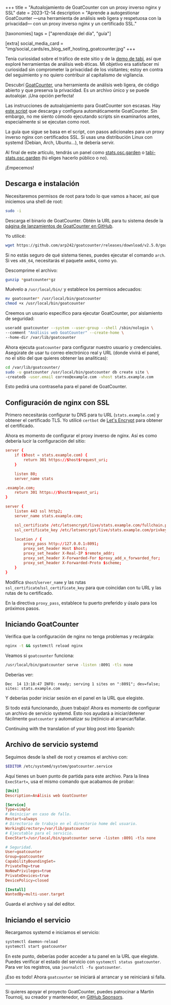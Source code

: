 +++
title = "Autoalojamiento de GoatCounter con un proxy inverso nginx y SSL"
date = 2023-12-14
description = "Aprende a autogestionar GoatCounter —una herramienta de análisis web ligera y respetuosa con la privacidad— con un proxy inverso nginx y un certificado SSL."

[taxonomies]
tags = ["aprendizaje del día", "guía"]

[extra]
social_media_card = "img/social_cards/es_blog_self_hosting_goatcounter.jpg"
+++

Tenía curiosidad sobre el tráfico de este sitio y de la [demo de tabi](https://welpo.github.io/tabi/), así que exploré herramientas de análisis web éticas. Mi objetivo era satisfacer mi curiosidad sin comprometer la privacidad de los visitantes; estoy en contra del seguimiento y no quiero contribuir al capitalismo de vigilancia.

Descubrí [GoatCounter](https://www.goatcounter.com/), una herramienta de análisis web ligera, de código abierto y que preserva la privacidad. Es un archivo único y se puede autoalojar. ¡Una opción perfecta!

Las instrucciones de autoalojamiento para GoatCounter son escasas. Hay [este script](https://actually.fyi/posts/goatcounter-vps/) que descarga y configura automáticamente GoatCounter. Sin embargo, no me siento cómodo ejecutando scripts sin examinarlos antes, especialmente si se ejecutan como root.

La guía que sigue se basa en el script, con pasos adicionales para un proxy inverso nginx con certificados SSL. Si usas una distribución Linux con systemd (Debian, Arch, Ubuntu…), te debería servir.

Al final de este artículo, tendrás un panel como [stats.osc.garden](https://stats.osc.garden/) o [tabi-stats.osc.garden](https://tabi-stats.osc.garden/) (tú eliges hacerlo público o no).

¡Empecemos!

## Descarga e instalación

Necesitaremos permisos de root para todo lo que vamos a hacer, así que iniciemos una shell de root:

```bash
sudo -i
```

Descarga el binario de GoatCounter. Obtén la URL para tu sistema desde la [página de lanzamientos de GoatCounter en GitHub](https://github.com/arp242/goatcounter/releases).

Yo utilicé:

```bash
wget https://github.com/arp242/goatcounter/releases/download/v2.5.0/goatcounter-v2.5.0-linux-amd64.gz
```

Si no estás seguro de qué sistema tienes, puedes ejecutar el comando `arch`. Si ves `x86_64`, necesitarás el paquete `amd64`, como yo.

Descomprime el archivo:

```bash
gunzip *goatcounter*gz
```

Muévelo a `/usr/local/bin/` y establece los permisos adecuados:

```bash
mv goatcounter* /usr/local/bin/goatcounter
chmod +x /usr/local/bin/goatcounter
```

Creemos un usuario específico para ejecutar GoatCounter, por aislamiento de seguridad:

```bash
useradd goatcounter --system --user-group --shell /sbin/nologin \
--comment "Análisis web GoatCounter" --create-home \
--home-dir /var/lib/goatcounter
```

Ahora ejecuta `goatcounter` para configurar nuestro usuario y credenciales. Asegúrate de usar tu correo electrónico real y URL (donde vivirá el panel, no el sitio del que quieres obtener las analíticas):

```bash
cd /var/lib/goatcounter/
sudo -u goatcounter /usr/local/bin/goatcounter db create site \
-createdb -user.email correo@example.com -vhost stats.example.com
```

Esto pedirá una contraseña para el panel de GoatCounter.

## Configuración de nginx con SSL

Primero necesitarás configurar tu DNS para tu URL (`stats.example.com`) y obtener el certificado TLS. Yo utilicé `certbot` de [Let's Encrypt](https://letsencrypt.org/) para obtener el certificado.

Ahora es momento de configurar el proxy inverso de nginx. Así es como debería lucir la configuración del sitio:

```conf
server {
    if ($host = stats.example.com) {
        return 301 https://$host$request_uri;
    }

    listen 80;
    server_name stats

.example.com;
    return 301 https://$host$request_uri;
}

server {
    listen 443 ssl http2;
    server_name stats.example.com;

    ssl_certificate /etc/letsencrypt/live/stats.example.com/fullchain.pem;
    ssl_certificate_key /etc/letsencrypt/live/stats.example.com/privkey.pem;

    location / {
        proxy_pass http://127.0.0.1:8091;
        proxy_set_header Host $host;
        proxy_set_header X-Real-IP $remote_addr;
        proxy_set_header X-Forwarded-For $proxy_add_x_forwarded_for;
        proxy_set_header X-Forwarded-Proto $scheme;
    }
}
```

Modifica `$host`/`server_name` y las rutas `ssl_certificate`/`ssl_certificate_key` para que coincidan con tu URL y las rutas de tu certificado.

En la directiva `proxy_pass`, establece tu puerto preferido y úsalo para los próximos pasos.

## Iniciando GoatCounter

Verifica que la configuración de nginx no tenga problemas y recárgala:

```bash
nginx -t && systemctl reload nginx
```

Veamos si `goatcounter` funciona:

```bash
/usr/local/bin/goatcounter serve -listen :8091 -tls none
```

Deberías ver:

```text
Dec  14 13:18:47 INFO: ready; serving 1 sites on ":8091"; dev=false; sites: stats.example.com
```

Y deberías poder iniciar sesión en el panel en la URL que elegiste.

Si todo está funcionando, ¡buen trabajo! Ahora es momento de configurar un archivo de servicio systemd. Esto nos ayudará a iniciar/detener fácilmente `goatcounter` y automatizar su (re)inicio al arrancar/fallar.

Continuing with the translation of your blog post into Spanish:

## Archivo de servicio systemd

Seguimos desde la shell de root y creamos el archivo con:

```bash
$EDITOR /etc/systemd/system/goatcounter.service
```

Aquí tienes un buen punto de partida para este archivo. Para la línea `ExecStart=`, usa el mismo comando que acabamos de probar:

```conf
[Unit]
Description=Análisis web GoatCounter

[Service]
Type=simple
# Reiniciar en caso de fallo.
Restart=always
# Directorio de trabajo en el directorio home del usuario.
WorkingDirectory=/var/lib/goatcounter
# Ejecutable para el servicio.
ExecStart=/usr/local/bin/goatcounter serve -listen :8091 -tls none

# Seguridad.
User=goatcounter
Group=goatcounter
CapabilityBoundingSet=
PrivateTmp=true
NoNewPrivileges=true
PrivateDevices=true
DevicePolicy=closed

[Install]
WantedBy=multi-user.target
```

Guarda el archivo y sal del editor.

## Iniciando el servicio

Recargamos systemd e iniciamos el servicio:

```bash
systemctl daemon-reload
systemctl start goatcounter
```

En este punto, deberías poder acceder a tu panel en la URL que elegiste. Puedes verificar el estado del servicio con `systemctl status goatcounter`. Para ver los registros, usa `journalctl -fu goatcounter`.

¡Eso es todo! Ahora `goatcounter` se iniciará al arrancar y se reiniciará si falla.

---

Si quieres apoyar el proyecto GoatCounter, puedes patrocinar a Martin Tournoij, su creador y mantenedor, en [GitHub Sponsors](https://github.com/sponsors/arp242).
